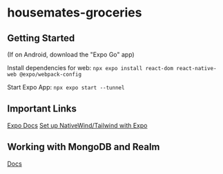 # housemates-groceries

## Getting Started

(If on Android, download the "Expo Go" app)

Install dependencies for web:
`npx expo install react-dom react-native-web @expo/webpack-config`

Start Expo App:
`npx expo start --tunnel`

## Important Links

[Expo Docs](https://docs.expo.dev/tutorial/create-your-first-app/)
[Set up NativeWind/Tailwind with Expo](https://www.nativewind.dev/quick-starts/expo)

## Working with MongoDB and Realm
[Docs](https://www.mongodb.com/docs/realm/sdk/react-native/)